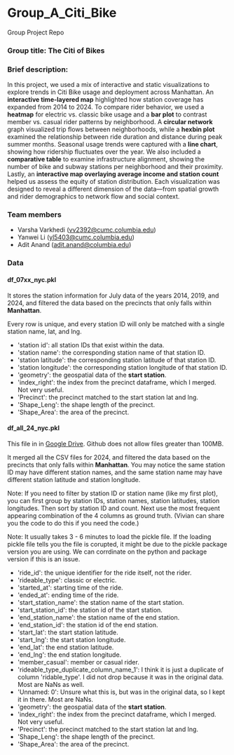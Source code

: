 # Group_A_Citi_Bike
Group Project Repo

### Group title: The Citi of Bikes

### Brief description:
In this project, we used a mix of interactive and static visualizations to explore trends in Citi Bike usage and deployment across Manhattan. An **interactive time-layered map** highlighted how station coverage has expanded from 2014 to 2024. To compare rider behavior, we used a **heatmap** for electric vs. classic bike usage and a **bar plot** to contrast member vs. casual rider patterns by neighborhood.
A **circular network** graph visualized trip flows between neighborhoods, while a **hexbin plot** examined the relationship between ride duration and distance during peak summer months. Seasonal usage trends were captured with a **line chart**, showing how ridership fluctuates over the year.
We also included a **comparative table** to examine infrastructure alignment, showing the number of bike and subway stations per neighborhood and their proximity. Lastly, an **interactive map overlaying average income and station count** helped us assess the equity of station distribution.
Each visualization was designed to reveal a different dimension of the data—from spatial growth and rider demographics to network flow and social context.


### Team members
- Varsha Varkhedi (vv2392@cumc.columbia.edu)
- Yanwei Li (yl5403@cumc.columbia.edu)
- Adit Anand (adit.anand@columbia.edu)

### Data
#### df_07xx_nyc.pkl
It stores the station information for July data of the years 2014, 2019, and 2024, and filtered the data based on the precincts that only falls within **Manhattan**. 

Every row is unique, and every station ID will only be matched with a single station name, lat, and lng.

- 'station id': all station IDs that exist within the data.
- 'station name': the corresponding station name of that station ID.
- 'station latitude': the corresponding station latitude of that station ID.
- 'station longitude': the corresponding station longitude of that station ID.
- 'geometry': the geospatial data of the **start station**.
- 'index_right': the index from the precinct dataframe, which I merged. Not very useful.
- 'Precinct': the precinct matched to the start station lat and lng.
- 'Shape_Leng': the shape length of the precinct.
- 'Shape_Area': the area of the precinct.


#### df_all_24_nyc.pkl
This file in in [Google Drive](https://drive.google.com/drive/folders/1ZopAQfZGVEy3_q5dNR8q6IhZxdkayQ2E). Github does not allow files greater than 100MB.

It merged all the CSV files for 2024, and filtered the data based on the precincts that only falls within **Manhattan**.
You may notice the same station ID may have different station names, and the same station name may have different station latitude and station longitude. 

Note: If you need to filter by station ID or station name (like my first plot), you can first group by station IDs, station names, station latitudes, station longitudes. Then sort by station ID and count. Next use the most frequent appearing combination of the 4 columns as ground truth. (Vivian can share you the code to do this if you need the code.)

Note: It usually takes 3 - 6 minutes to load the pickle file. If the loading pickle file tells you the file is corupted, it might be due to the pickle package version you are using. We can corrdinate on the python and package version if this is an issue.


- 'ride_id': the unique identifier for the ride itself, not the rider.
- 'rideable_type': classic or electric.
- 'started_at': starting time of the ride.
- 'ended_at': ending time of the ride.
- 'start_station_name': the station name of the start station.
- 'start_station_id': the station id of the start station.
- 'end_station_name': the station name of the end station.
- 'end_station_id': the station id of the end station.
- 'start_lat': the start station latitude.
- 'start_lng': the start station longitude.
- 'end_lat': the end station latitude.
- 'end_lng': the end station longitude.
- 'member_casual': member or casual rider.
- 'rideable_type_duplicate_column_name_1': I think it is just a duplicate of column 'ridable_type'. I did not drop because it was in the original data. Most are NaNs as well.
- 'Unnamed: 0': Unsure what this is, but was in the original data, so I kept it in there. Most are NaNs.
- 'geometry': the geospatial data of the **start station**.
- 'index_right': the index from the precinct dataframe, which I merged. Not very useful.
- 'Precinct': the precinct matched to the start station lat and lng.
- 'Shape_Leng': the shape length of the precinct.
- 'Shape_Area': the area of the precinct.
